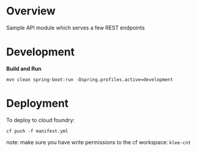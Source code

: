 # Overview

Sample API module which serves a few REST endpoints

# Development

__Build and Run__

`mvn clean spring-boot:run -Dspring.profiles.active=development`

# Deployment 

To deploy to cloud foundry: 

`cf push -f manifest.yml`

note: make sure you have write permissions to the cf workspace: `klee-cnt`